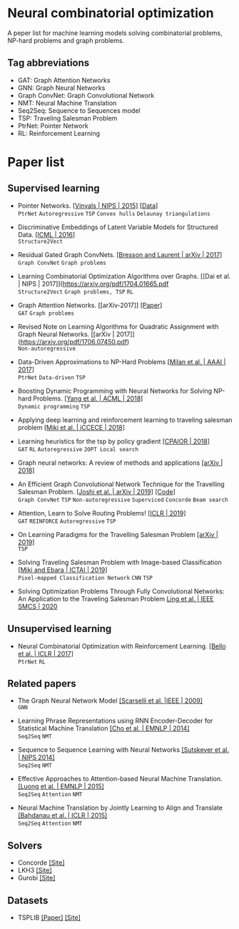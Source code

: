# Neural combinatorial optimization
A peper list for machine learning models solving combinatorial problems, NP-hard problems and graph problems.

## Tag abbreviations
* GAT: Graph Attention Networks
* GNN: Graph Neural Networks
* Graph ConvNet: Graph Convolutional Network
* NMT: Neural Machine Translation
* Seq2Seq: Sequence to Sequences model
* TSP: Traveling Salesman Problem
* PtrNet: Pointer Network
* RL: Reinforcement Learning


# Paper list

## Supervised learning

* Pointer Networks. [[Vinyals | NIPS | 2015]](https://arxiv.org/pdf/1506.03134.pdf) [[Data]](https://drive.google.com/drive/folders/0B2fg8yPGn2TCMzBtS0o4Q2RJaEU)<br>
    `PtrNet` `Autoregressive` `TSP` `Convex hulls` `Delaunay triangulations` 

* Discriminative Embeddings of Latent Variable Models for Structured Data. [[ICML | 2016]](https://arxiv.org/pdf/1603.05629.pdf)<br>
    `Structure2Vect`

* Residual Gated Graph ConvNets. [[Bresson and Laurent | arXiv | 2017]](https://arxiv.org/pdf/1711.07553.pdf)<br>
    `Graph ConvNet` `Graph problems`

* Learning Combinatorial Optimization Algorithms over Graphs. [[Dai et al. | NIPS | 2017]](https://arxiv.org/pdf/1704.01665.pdf <br>
    `Structure2Vect` `Graph problems, TSP` `RL`

* Graph Attention Networks. [[arXiv-2017]] [[Paper]](https://arxiv.org/abs/1710.10903)<br>
    `GAT` `Graph problems`


* Revised Note on Learning Algorithms for Quadratic Assignment with Graph Neural Networks. [[arXiv | 2017]] (https://arxiv.org/pdf/1706.07450.pdf)<br>
    `Non-autoregressive`

* Data-Driven Approximations to NP-Hard Problems [[Milan et al. | AAAI | 2017]](https://aaai.org/ocs/index.php/AAAI/AAAI17/paper/view/14700/13936)<br>
    `PtrNet` `Data-driven` `TSP`

* Boosting Dynamic Programming with Neural Networks for Solving NP-hard Problems. [[Yang et al. | ACML | 2018]](http://proceedings.mlr.press/v95/yang18a/yang18a.pdf)<br>
    `Dynamic programming` `TSP`

* Applying deep learning and reinforcement learning to traveling salesman problem [[Miki et al. | iCCECE | 2018]](https://ieeexplore.ieee.org/document/8659266)

* Learning heuristics for the tsp by policy gradient [[CPAIOR | 2018]](https://link.springer.com/chapter/10.1007/978-3-319-93031-2_12)<br>
    `GAT` `RL` `Autoregressive` `2OPT Local search`

* Graph neural networks: A review of methods and applications [[arXiv | 2018]](https://arxiv.org/pdf/1812.08434.pdf)

* An Efficient Graph Convolutional Network Technique for the Travelling Salesman Problem. [[Joshi et al. | arXiv | 2019]](https://arxiv.org/pdf/1906.01227.pdf) [[Code]](https://github.com/chaitjo/graph-convnet-tsp)<br>
    `Graph ConvNet` `TSP` `Non-autoregressive` `Superviced` `Concorde` `Beam search`

* Attention, Learn to Solve Routing Problems! [[ICLR | 2019]](https://arxiv.org/pdf/1803.08475.pdf)<br>
    `GAT` `REINFORCE` `Autoregressive` `TSP`

* On Learning Paradigms for the Travelling Salesman Problem [[arXiv | 2019]](https://arxiv.org/pdf/1910.07210.pdf)<br>
    `TSP`

* Solving Traveling Salesman Problem with Image-based Classification [[Miki and Ebara | ICTAI | 2019]](https://ieeexplore.ieee.org/document/8995285)<br>
    `Pixel-mapped Classification Network` `CNN` `TSP`
    
* Solving Optimization Problems Through Fully Convolutional Networks: An Application to the Traveling Salesman Problem [Ling et al. | IEEE SMCS | 2020](https://ieeexplore.ieee.org/document/8994181)



## Unsupervised learning

* Neural Combinatorial Optimization with Reinforcement Learning. [[Bello et al. | ICLR | 2017]](https://arxiv.org/pdf/1611.09940.pdf)<br>
    `PtrNet` `RL`
    

## Related papers

* The Graph Neural Network Model [[Scarselli et al. |IEEE | 2009]](https://ieeexplore.ieee.org/document/4700287)<br> 
    `GNN`

* Learning Phrase Representations using RNN Encoder-Decoder for Statistical Machine Translation [[Cho et al. | EMNLP | 2014]](https://arxiv.org/pdf/1406.1078.pdf)<br>
    `Seq2Seq` `NMT`

* Sequence to Sequence Learning with Neural Networks [[Sutskever et al. | NIPS   2014]](https://papers.nips.cc/paper/5346-sequence-to-sequence-learning-with-neural-networks.pdf)<br>
    `Seq2Seq` `NMT`
    
* Effective Approaches to Attention-based Neural Machine Translation. [[Luong et al. | EMNLP | 2015]](https://arxiv.org/pdf/1508.04025.pdf)<br>
    `Seq2Seq` `Attention` `NMT`

* Neural Machine Translation by Jointly Learning to Align and Translate [[Bahdanau et al. | ICLR | 2015]](https://arxiv.org/pdf/1409.0473.pdf)<br>
    `Seq2Seq` `Attention` `NMT`




## Solvers
* Concorde [[Site]](http://www.math.uwaterloo.ca/tsp/concorde/)
* LKH3 [[Site]](http://akira.ruc.dk/~keld/research/LKH-3/)
* Gurobi [[Site]](https://www.gurobi.com/resource/traveling-salesman-problem/)


## Datasets
* TSPLIB [[Paper]](https://pubsonline.informs.org/doi/abs/10.1287/ijoc.3.4.376) [[Site]](http://elib.zib.de/pub/mp-testdata/tsp/tsplib/tsplib.html)


